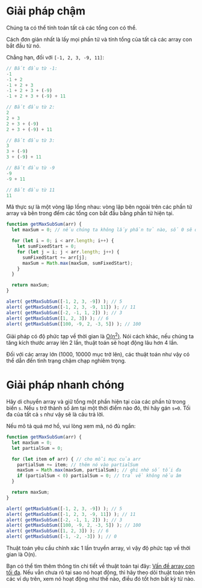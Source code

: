 # Giải pháp chậm

Chúng ta có thể tính toán tất cả các tổng con có thể.

Cách đơn giản nhất là lấy mọi phần tử và tính tổng của tất cả các array con bắt đầu từ nó.

Chẳng hạn, đối với `[-1, 2, 3, -9, 11]`:

```js no-beautify
// Bắt đầu từ -1:
-1
-1 + 2
-1 + 2 + 3
-1 + 2 + 3 + (-9)
-1 + 2 + 3 + (-9) + 11

// Bắt đầu từ 2:
2
2 + 3
2 + 3 + (-9)
2 + 3 + (-9) + 11

// Bắt đầu từ 3:
3
3 + (-9)
3 + (-9) + 11

// Bắt đầu từ -9
-9
-9 + 11

// Bắt đầu từ 11
11
```

Mã thực sự là một vòng lặp lồng nhau: vòng lặp bên ngoài trên các phần tử array và bên trong đếm các tổng con bắt đầu bằng phần tử hiện tại.

```js run
function getMaxSubSum(arr) {
  let maxSum = 0; // nếu chúng ta không lấy phần tử nào, số 0 sẽ được trả về

  for (let i = 0; i < arr.length; i++) {
    let sumFixedStart = 0;
    for (let j = i; j < arr.length; j++) {
      sumFixedStart += arr[j];
      maxSum = Math.max(maxSum, sumFixedStart);
    }
  }

  return maxSum;
}

alert( getMaxSubSum([-1, 2, 3, -9]) ); // 5
alert( getMaxSubSum([-1, 2, 3, -9, 11]) ); // 11
alert( getMaxSubSum([-2, -1, 1, 2]) ); // 3
alert( getMaxSubSum([1, 2, 3]) ); // 6
alert( getMaxSubSum([100, -9, 2, -3, 5]) ); // 100
```

Giải pháp có độ phức tạp về thời gian là [O(n<sup>2</sup>)](https://vi.wikipedia.org/wiki/K%C3%BD_hi%E1%BB%87u_O_l%E1%BB%9Bn). Nói cách khác, nếu chúng ta tăng kích thước array lên 2 lần, thuật toán sẽ hoạt động lâu hơn 4 lần.

Đối với các array lớn (1000, 10000 mục trở lên), các thuật toán như vậy có thể dẫn đến tình trạng chậm chạp nghiêm trọng.

# Giải pháp nhanh chóng

Hãy di chuyển array và giữ tổng một phần hiện tại của các phần tử trong biến `s`. Nếu `s` trở thành số âm tại một thời điểm nào đó, thì hãy gán `s=0`. Tối đa của tất cả `s` như vậy sẽ là câu trả lời.

Nếu mô tả quá mơ hồ, vui lòng xem mã, nó đủ ngắn:

```js run demo
function getMaxSubSum(arr) {
  let maxSum = 0;
  let partialSum = 0;

  for (let item of arr) { // cho mỗi mục của arr
    partialSum += item; // thêm nó vào partialSum
    maxSum = Math.max(maxSum, partialSum); // ghi nhớ số tối đa
    if (partialSum < 0) partialSum = 0; // trả về không nếu âm
  }

  return maxSum;
}

alert( getMaxSubSum([-1, 2, 3, -9]) ); // 5
alert( getMaxSubSum([-1, 2, 3, -9, 11]) ); // 11
alert( getMaxSubSum([-2, -1, 1, 2]) ); // 3
alert( getMaxSubSum([100, -9, 2, -3, 5]) ); // 100
alert( getMaxSubSum([1, 2, 3]) ); // 6
alert( getMaxSubSum([-1, -2, -3]) ); // 0
```

Thuật toán yêu cầu chính xác 1 lần truyền array, vì vậy độ phức tạp về thời gian là O(n).

Bạn có thể tìm thêm thông tin chi tiết về thuật toán tại đây: [Vấn đề array con tối đa](http://en.wikipedia.org/wiki/Maximum_subarray_problem). Nếu vẫn chưa rõ tại sao nó hoạt động, thì hãy theo dõi thuật toán trên các ví dụ trên, xem nó hoạt động như thế nào, điều đó tốt hơn bất kỳ từ nào.

